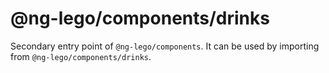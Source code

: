 # @ng-lego/components/drinks

Secondary entry point of `@ng-lego/components`. It can be used by importing from `@ng-lego/components/drinks`.
